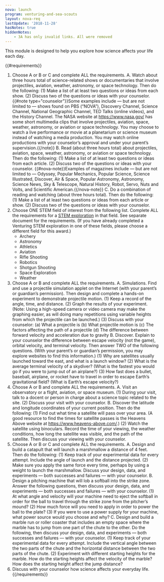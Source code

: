 ```yaml
---
nova: launch
program: venturing-and-sea-scouts
layout: nova-req
lastUpdate: '2018-11-28'
hasNotes: true
hiddenNotes:
    - 3A has only invalid links. All were removed
---
```


This module is designed to help you explore how science affects your life each day.

{{#requirements}}
1. Choose A or B or C and complete ALL the requirements.
    A. Watch about three hours total of science-related shows or documentaries that involve projectiles, aviation, weather, astronomy, or space technology. Then do the following:
        (1) Make a list of at least two questions or ideas from each show.
        (2) Discuss two of the questions or ideas with your counselor.
        {{#note type="counselor"}}Some examples include — but are not limited to — shows found on PBS (“NOVA”), Discovery Channel, Science Channel, National Geographic Channel, TED Talks (online videos), and the History Channel. The NASA website at https://www.nasa.gov/ has some short multimedia clips that involve projectiles, aviation, space, weather, astronomy, or aviation or space technology. You may choose to watch a live performance or movie at a planetarium or science museum instead of watching a media production. You may watch online productions with your counselor’s approval and under your parent’s supervision.{{/note}}
    B. Read (about three hours total) about projectiles, aviation, space, weather, astronomy, or aviation or space technology. Then do the following:
        (1) Make a list of at least two questions or ideas from each article.
        (2) Discuss two of the questions or ideas with your counselor.
        {{#nova-note}}Examples of magazines include — but are not limited to — Odyssey, Popular Mechanics, Popular Science, Science Illustrated, Discover, Air & Space, Popular Astronomy, Astronomy, Science News, Sky & Telescope, Natural History, Robot, Servo, Nuts and Volts, and Scientific American.{{/nova-note}}
    C. Do a combination of reading and watching (about three hours total). Then do the following:
        (1) Make a list of at least two questions or ideas from each article or show.
        (2) Discuss two of the questions or ideas with your counselor.
2. Choose ONE STEM field of interest from the following list. Complete ALL the requirements for a [STEM exploration](../../venturing-and-sea-scouts-explorations/) in that field. See separate document for the requirements. (If you have already completed a Venturing STEM exploration in one of these fields, please choose a different field for this award.)
    * Archery
    * Astronomy
    * Athletics
    * Aviation
    * Rifle Shooting
    * Robotics
    * Shotgun Shooting
    * Space Exploration
    * Weather
3. Choose A or B and complete ALL the requirements.
    A. Simulations. Find and use a projectile simulation applet on the Internet (with your parent’s or guardian’s permission). Then design and complete a hands-on experiment to demonstrate projectile motion.
        (1) Keep a record of the angle, time, and distance.
        (2) Graph the results of your experiment. (Note: Using a high-speed camera or video camera may make the graphing easier, as will doing many repetitions using variable heights from which the projectile can be launched.)
        (3) Discuss with your counselor:
            (a) What a projectile is
            (b) What projectile motion is
            (c) The factors affecting the path of a projectile
            (d) The difference between forward velocity and acceleration due to gravity
    B. Discover. Explain to your counselor the difference between escape velocity (not the game), orbital velocity, and terminal velocity. Then answer TWO of the following questions. (With your parent’s or guardian’s permission, you may explore websites to find this information.)
        (1) Why are satellites usually launched toward the east, and what is a launch window?
        (2) What is the average terminal velocity of a skydiver? (What is the fastest you would go if you were to jump out of an airplane?)
        (3) How fast does a bullet, baseball, airplane, or rocket have to travel in order to escape Earth’s gravitational field? (What is Earth’s escape velocity?)
4. Choose A or B and complete ALL the requirements.
    A. Visit an observatory or a flight, aviation, or space museum.
        (1) During your visit, talk to a docent or person in charge about a science topic related to the site.
        (2) Discuss your visit with your counselor.
    B. Discover the latitude and longitude coordinates of your current position. Then do the
    following:
        (1) Find out what time a satellite will pass over your area. (A good resource to find the times for satellite passes is the Heavens Above website at https://www.heavens-above.com/.)
        (2) Watch the satellite using binoculars. Record the time of your viewing, the weather conditions, how long the satellite was visible, and the path of the satellite. Then discuss your viewing with your counselor.
5. Choose A or B or C and complete ALL the requirements.
    A. Design and build a catapult that will launch a marshmallow a distance of 4 feet. Then do the following:
        (1) Keep track of your experimental data for every attempt. Include the angle of launch and the distance projected.
        (2) Make sure you apply the same force every time, perhaps by using a weight to launch the marshmallow.
        Discuss your design, data, and experiments — both successes and failures — with your counselor.
    B. Design a pitching machine that will lob a softball into the strike zone. Answer the following questions, then discuss your design, data, and experiments — both successes and failures — with your counselor.
        (1) At what angle and velocity will your machine need to eject the softball in order for the ball to travel through the strike zone from the pitcher’s mound?
        (2) How much force will you need to apply in order to power the ball to the plate?
        (3) If you were to use a power supply for your machine, what power source would you choose and why?
    C. Design and build a marble run or roller coaster that includes an empty space where the marble has to jump from one part of the chute to the other. Do the following, then discuss your design, data, and experiments — both successes and failures — with your counselor.
        (1) Keep track of your experimental data for every attempt. Include the vertical angle between the two parts of the chute and the horizontal distance between the two parts of the chute.
        (2) Experiment with different starting heights for the marble. How do the starting heights affect the velocity of the marble? How does the starting height affect the jump distance?
6. Discuss with your counselor how science affects your everyday life.
{{/requirements}}
